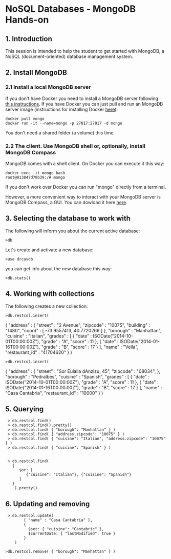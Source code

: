 # NoSQL Databases - MongoDB Hands-on

## 1.	Introduction

This session is intended to help the student to get started with MongoDB, a NoSQL (document-oriented) database management system.

## 2.	Install MongoDB

### 2.1 Install a local MongoDB server

If you don't have Docker you need to install a MongoDB server following [this instructions](https://docs.mongodb.com/manual/installation/). If you have Docker you can just pull and run an MongoDB server image (instructions for installing Docker [here](../docker.md)):

	docker pull mongo
	docker run -it --name=mongo -p 27017:27017 -d mongo

You don't need a shared folder (a volume) this time. 

### 2.2 The client. Use MongoDB shell or, optionally, install MongoDB Compass

MongoDB comes with a shell client. On Docker you can execute it this way:

	docker exec -it mongo bash
	root@813847d78b39:/# mongo

If you don't work over Docker you can run "mongo" directly from a terminal.

However, a more convenient way to interact with your MongoDB server is MongoDB Compass, a GUI. You can dowload it here [here](https://www.mongodb.com/download-center/compass).

## 3. Selecting the database to work with

The following will inform you about the current active database:

	>db

Let's create and activate a new database:

 	>use drcavdb

you can get info about the new database this way:

	>db.stats()

## 4. Working with collections

The following creates a new collection:

	>db.restcol.insert(
   {
	      "address" : {
	         "street" : "2 Avenue",
	         "zipcode" : "10075",
	         "building" : "1480",
	         "coord" : [ -73.9557413, 40.7720266 ]
	      },
	      "borough" : "Manhattan",
	      "cuisine" : "Italian",
	      "grades" : [
	         {
	            "date" : ISODate("2014-10-01T00:00:00Z"),
	            "grade" : "A",
	            "score" : 11
	         },
	         {
	            "date" : ISODate("2014-01-16T00:00:00Z"),
	            "grade" : "B",
	            "score" : 17
	         }
	      ],
	      "name" : "Vella",
	      "restaurant_id" : "41704620"
	   }
	)

    >db.restcol.insert(
   {
      "address" : {
         "street" : "Sor Eulalia dAnzizu, 45",
         "zipcode" : "08034",
      },
      "borough" : "Pedralbes",
      "cuisine" : "Spanish",
      "grades" : [
         {
            "date" : ISODate("2014-10-01T00:00:00Z"),
            "grade" : "A",
            "score" : 11
         },
         {
            "date" : ISODate("2014-01-16T00:00:00Z"),
            "grade" : "B",
            "score" : 17
         }
      ],
      "name" : "Casa Cantabria",
      "restaurant_id" : "10000"
   }
)

## 5. Querying

     > db.restcol.find()
     > db.restcol.find().pretty()
     > db.restcol.find( { "borough": "Manhattan" } )
     > db.restcol.find( { "address.zipcode": "10075" } )
     > db.restcol.find( { "cuisine": "Italian", "address.zipcode": "10075" } )
     > db.restcol.find( { "cuisine": "Spanish" } )


     > db.restcol.find(
	   {
	      $or: [
	         {"cuisine": "Italian"}, {"cuisine": "Spanish"}
	      ]
	   }
		).pretty()

## 6. Updating and removing

     > db.restcol.update(
		    { "name" : "Casa Cantabria" },
		    {
		      $set: { "cuisine": "Cantabric" },
		      $currentDate: { "lastModified": true }
		    }
		)
    
    >db.restcol.remove( { "borough": "Manhattan" } )


